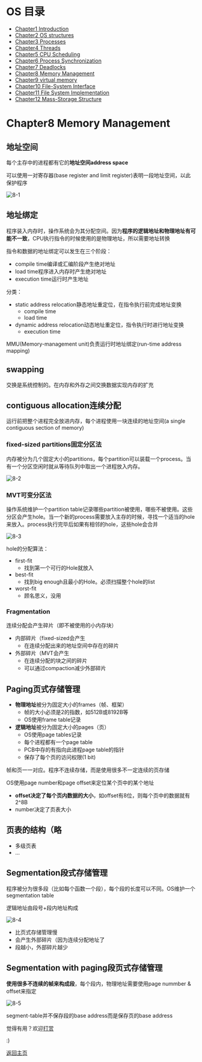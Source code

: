 # OS 目录

- [Chapter1 Introduction](Chapter1.md)
- [Chapter2 OS structures](Chapter2.md)
- [Chapter3 Processes](Chapter3.md)
- [Chapter4 Threads](Chapter4.md)
- [Chapter5 CPU Scheduling](Chapter5.md)
- [Chapter6 Process Synchronization](Chapter6.md)
- [Chapter7 Deadlocks](Chapter7.md)
- [Chapter8 Memory Management](Chapter8.md)
- [Chapter9 virtual memory](Chapter9.md)
- [Chapter10 File-System Interface](Chapter10.md)
- [Chapter11 File System Implementation](Chapter11.md)
- [Chapter12 Mass-Storage Structure](Chapter12.md)


# Chapter8 Memory Management

## 地址空间

每个主存中的进程都有它的**地址空间address space**

可以使用一对寄存器(base register and limit register)表明一段地址空间，以此保护程序

![8-1](img/8-1.png)

## 地址绑定

程序装入内存时，操作系统会为其分配空间。因为**程序的逻辑地址和物理地址有可能不一致**，CPU执行指令的时候使用的是物理地址，所以需要地址转换

指令和数据的地址绑定可以发生在三个阶段：
- compile time编译或汇编阶段产生绝对地址
- load time程序进入内存时产生绝对地址
- execution time运行时产生地址

分类：
- static address relocation静态地址重定位，在指令执行前完成地址变换
  - compile time
  - load time
- dynamic address relocation动态地址重定位，指令执行时进行地址变换
  - execution time

MMU(Memory-management unit)负责运行时地址绑定(run-time address mapping)

## swapping

交换是系统控制的。在内存和外存之间交换数据实现内存的扩充

## contiguous allocation连续分配

运行前把整个进程完全放进内存，每个进程使用一块连续的地址空间(a single contiguous section of memory)

### fixed-sized partitions固定分区法

内存被分为几个固定大小的partitions，每个partition可以装载一个process。当有一个分区空闲时就从等待队列中取出一个进程放入内存。

![8-2](img/8-2.png)

### MVT可变分区法

操作系统维护一个partition table记录哪些partition被使用，哪些不被使用。这些分区会产生hole。当一个新的process需要放入主存的时候，寻找一个适当的hole来放入。process执行完毕后如果有相邻的hole，这些hole会合并

![8-3](img/8-3.png)

hole的分配算法：
- first-fit
  - 找到第一个可行的Hole就放入
- best-fit
  - 找到big enough且最小的Hole。必须扫描整个hole的list
- worst-fit
  - 顾名思义，没用

### Fragmentation

连续分配会产生碎片（即不被使用的小内存块）

- 内部碎片（fixed-sized会产生
  - 在连续分配出来的地址空间中存在的碎片
- 外部碎片（MVT会产生
  - 在连续分配的块之间的碎片
  - 可以通过compaction减少外部碎片

## Paging页式存储管理

- **物理地址**被分为固定大小的frames（帧、框架）
  - 帧的大小必须是2的指数，如512B或8192B等
  - OS使用frame table记录
- **逻辑地址**被分为固定大小的pages（页）
  - OS使用page tables记录
  - 每个进程都有一个page table
  - PCB中存的有指向此进程page table的指针
  - 保存了每个页的访问权限(1 bit)

帧和页一一对应。程序不连续存储，而是使用很多不一定连续的页存储

OS使用page number和page offset来定位某个页中的某个地址

- **offset决定了每个页内数据的大小**，如offset有8位，则每个页中的数据就有2^8B
- number决定了页表大小

## 页表的结构（略

- 多级页表
- ...

## Segmentation段式存储管理

程序被分为很多段（比如每个函数一个段），每个段的长度可以不同。OS维护一个segmentation table

逻辑地址由段号+段内地址构成

![8-4](img/8-4.png)

- 比页式存储管理慢
- 会产生外部碎片（因为连续分配地址了
- 段越小，外部碎片越少

## Segmentation with paging段页式存储管理

**使用很多不连续的帧来构成段**，每个段内，物理地址需要使用page nummber & offset来指定

![8-5](img/8-5.png)

segment-table并不保存段的base address而是保存页的base address


觉得有用？欢迎[打赏](../../../donate.md)

:)

[返回主页](../../../index.md)